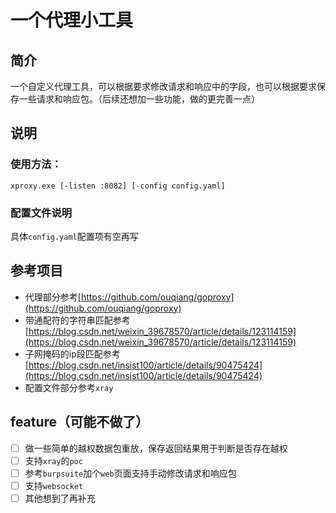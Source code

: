 # 一个代理小工具
## 简介
一个自定义代理工具，可以根据要求修改请求和响应中的字段，也可以根据要求保存一些请求和响应包。（后续还想加一些功能，做的更完善一点）

## 说明
### 使用方法：
`xproxy.exe [-listen :8082] [-config config.yaml]`

### 配置文件说明
具体`config.yaml`配置项有空再写

## 参考项目
- 代理部分参考[https://github.com/ouqiang/goproxy](https://github.com/ouqiang/goproxy)
- 带通配符的字符串匹配参考[https://blog.csdn.net/weixin_39678570/article/details/123114159](https://blog.csdn.net/weixin_39678570/article/details/123114159)
- 子网掩码的ip段匹配参考[https://blog.csdn.net/insist100/article/details/90475424](https://blog.csdn.net/insist100/article/details/90475424)
- 配置文件部分参考`xray`

## feature（可能不做了）
- [ ] 做一些简单的越权数据包重放，保存返回结果用于判断是否存在越权
- [ ] 支持`xray`的`poc`
- [ ] 参考`burpsuite`加个`web`页面支持手动修改请求和响应包
- [ ] 支持`websocket`
- [ ] 其他想到了再补充
